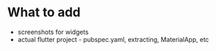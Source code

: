 # What to add

- screenshots for widgets
- actual flutter project - pubspec.yaml, extracting, MaterialApp, etc